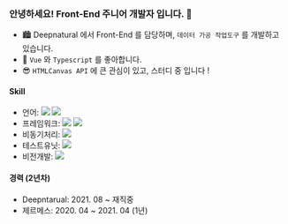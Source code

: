 ### 안녕하세요! Front-End 주니어 개발자 입니다. 👋

* 🏙 Deepnatural 에서 Front-End 를 담당하며, ``데이터 가공 작업도구`` 를 개발하고 있습니다.
* 🤗 ``Vue`` 와 ``Typescript`` 를 좋아합니다.
* 😎 ``HTMLCanvas API`` 에 큰 관심이 있고, 스터디 중 입니다 !

#### Skill

* 언어: <img src="https://img.shields.io/badge/Javascript----blue"> <img src="https://img.shields.io/badge/Typescript----blue">
* 프레임워크: <img src="https://img.shields.io/badge/Vue-2-red"> <img src="https://img.shields.io/badge/Vue-3-red">
* 비동기처리: <img src="https://img.shields.io/badge/RxJS----orange">
* 테스트유닛: <img src="https://img.shields.io/badge/Jest----orange">
* 비전개발: <img src="https://img.shields.io/badge/Canvas----orange">

#### 경력 (2년차)

* Deepntarual: 2021. 08 ~ 재직중
* 제르메스: 2020. 04 ~ 2021. 04 (1년)
